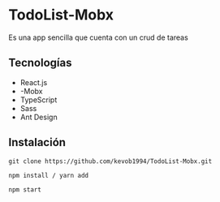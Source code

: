 # TodoList-Mobx

Es una app sencilla que cuenta con un crud de tareas

## Tecnologías

- React.js
- -Mobx
- TypeScript
- Sass
- Ant Design



## Instalación
 
 ```
 git clone https://github.com/kevob1994/TodoList-Mobx.git
 
 npm install / yarn add
 
 npm start
 ```
